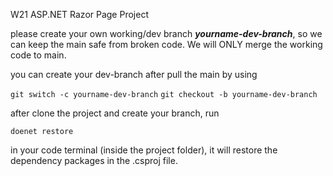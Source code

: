 W21 ASP.NET Razor Page Project

please create your own working/dev branch <em><strong>yourname-dev-branch</strong></em>, so we can keep the main safe from broken code.
We will ONLY merge the working code to main.

you can create your dev-branch after pull the main by using

  `git switch -c yourname-dev-branch`
  `git checkout -b yourname-dev-branch`

after clone the project and create your branch, run

  `doenet restore`

in your code terminal (inside the project folder), it will restore the dependency packages in the .csproj file.